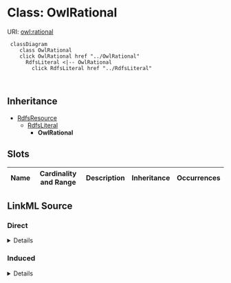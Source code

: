 

# Class: OwlRational





URI: [owl:rational](http://www.w3.org/2002/07/owl#rational)






```mermaid
 classDiagram
    class OwlRational
    click OwlRational href "../OwlRational"
      RdfsLiteral <|-- OwlRational
        click RdfsLiteral href "../RdfsLiteral"
      
      
```





## Inheritance
* [RdfsResource](../classes/RdfsResource.md)
    * [RdfsLiteral](../classes/RdfsLiteral.md)
        * **OwlRational**



## Slots

| Name | Cardinality and Range | Description | Inheritance | Occurrences |
| ---  | --- | --- | --- | --- |














## LinkML Source

<!-- TODO: investigate https://stackoverflow.com/questions/37606292/how-to-create-tabbed-code-blocks-in-mkdocs-or-sphinx -->

### Direct

<details>

```yaml
name: owl_rational
from_schema: okns:hydrology-kg
exact_mappings:
- http://www.w3.org/2002/07/owl#rational
rank: 1000
is_a: rdfs_Literal
class_uri: owl:rational

```
</details>

### Induced

<details>

```yaml
name: owl_rational
from_schema: okns:hydrology-kg
exact_mappings:
- http://www.w3.org/2002/07/owl#rational
rank: 1000
is_a: rdfs_Literal
class_uri: owl:rational

```
</details>